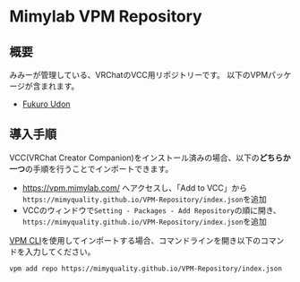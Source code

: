 # Mimylab VPM Repository

## 概要

みみーが管理している、VRChatのVCC用リポジトリーです。
以下のVPMパッケージが含まれます。

- [Fukuro Udon](https://github.com/mimyquality/FukuroUdon)

## 導入手順

VCC(VRChat Creator Companion)をインストール済みの場合、以下の**どちらか一つ**の手順を行うことでインポートできます。

- https://vpm.mimylab.com/ へアクセスし、「Add to VCC」から`https://mimyquality.github.io/VPM-Repository/index.json`を追加
- VCCのウィンドウで`Setting - Packages - Add Repository`の順に開き、`https://mimyquality.github.io/VPM-Repository/index.json`を追加


[VPM CLI](https://vcc.docs.vrchat.com/vpm/cli/)を使用してインポートする場合、コマンドラインを開き以下のコマンドを入力してください。

```
vpm add repo https://mimyquality.github.io/VPM-Repository/index.json
```
